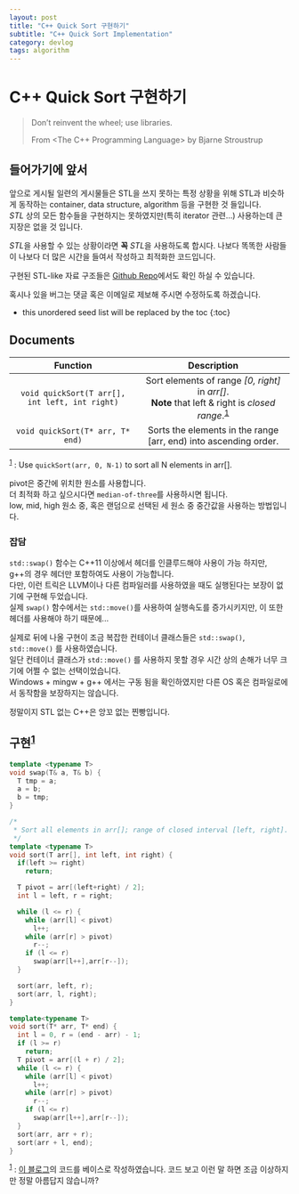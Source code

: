 ```yaml
---
layout: post
title: "C++ Quick Sort 구현하기"
subtitle: "C++ Quick Sort Implementation"
category: devlog
tags: algorithm
---
```


# C++ Quick Sort 구현하기

> Don’t reinvent the wheel; use libraries.
>
> From <The C++ Programming Language> by Bjarne Stroustrup

## 들어가기에 앞서

앞으로 게시될 일련의 게시물들은 STL을 쓰지 못하는 특정 상황을 위해 STL과 비슷하게 동작하는 container, data structure, algorithm 등을 구현한 것 들입니다.<br>
*STL* 상의 모든 함수들을 구현하지는 못하였지만(특히 iterator 관련...) 사용하는데 큰 지장은 없을 것 입니다.

*STL*을 사용할 수 있는 상황이라면 **꼭** *STL*을 사용하도록 합시다. 나보다 똑똑한 사람들이 나보다 더 많은 시간을 들여서 작성하고 최적화한 코드입니다.<br>

구현된 STL-like 자료 구조들은 [Github Repo](https://github.com/LazyRen/Data-Structures)에서도 확인 하실 수 있습니다.

혹시나 있을 버그는 댓글 혹은 이메일로 제보해 주시면 수정하도록 하겠습니다.

<!--more-->

* this unordered seed list will be replaced by the toc
{:toc}

## Documents

|                    Function                    |                         Description                          |
| :--------------------------------------------: | :----------------------------------------------------------: |
| `void quickSort(T arr[], int left, int right)` | Sort elements of range *[0, right]* in *arr[]*.<br> **Note** that left & right is *closed range*.<sup id="a1">[1](#f1)</sup> |
| `void quickSort(T* arr, T* end)` | Sorts the elements in the range [arr, end) into ascending order. |

<sup id="f1">[1](#a1)</sup> : Use `quickSort(arr, 0, N-1)` to sort all N elements in arr[].

pivot은 중간에 위치한 원소를 사용합니다.<br>
더 최적화 하고 싶으시다면 `median-of-three`를 사용하시면 됩니다.<br>
low, mid, high 원소 중, 혹은 랜덤으로 선택된 세 원소 중 중간값을 사용하는 방법입니다.

### 잡담

`std::swap()` 함수는 C++11 이상에서 <utility> 헤더를 인클루드해야 사용이 가능 하지만, g++의 경우 <iostream> 헤더만 포함하여도 사용이 가능합니다.<br>다만, 이런 트릭은 LLVM이나 다른 컴파일러를 사용하였을 때도 실행된다는 보장이 없기에 구현해 두었습니다.<br>실제 `swap()` 함수에서는 `std::move()`를 사용하여 실행속도를 증가시키지만, 이 또한 <utility> 헤더를 사용해야 하기 때문에...<br>

실제로 뒤에 나올 구현이 조금 복잡한 컨테이너 클래스들은 `std::swap()`, `std::move()` 를 사용하였습니다.<br>일단 컨테이너 클래스가 `std::move()` 를 사용하지 못할 경우 시간 상의 손해가 너무 크기에 어쩔 수 없는 선택이었습니다.<br>Windows + mingw + g++ 에서는 구동 됨을 확인하였지만 다른 OS 혹은 컴파일로에서 동작함을 보장하지는 않습니다.<br>

정말이지 STL 없는 C++은 앙꼬 없는 찐빵입니다.

## 구현<sup id="a2">[1](#f2)</sup>

```c++
template <typename T>
void swap(T& a, T& b) {
  T tmp = a;
  a = b;
  b = tmp;
}

/*
 * Sort all elements in arr[]; range of closed interval [left, right].
 */
template <typename T>
void sort(T arr[], int left, int right) {
  if(left >= right)
    return;

  T pivot = arr[(left+right) / 2];
  int l = left, r = right;

  while (l <= r) {
    while (arr[l] < pivot)
      l++;
    while (arr[r] > pivot)
      r--;
    if (l <= r)
      swap(arr[l++],arr[r--]);
  }

  sort(arr, left, r);
  sort(arr, l, right);
}

template<typename T>
void sort(T* arr, T* end) {
  int l = 0, r = (end - arr) - 1;
  if (l >= r)
    return;
  T pivot = arr[(l + r) / 2];
  while (l <= r) {
    while (arr[l] < pivot)
      l++;
    while (arr[r] > pivot)
      r--;
    if (l <= r)
      swap(arr[l++],arr[r--]);
  }
  sort(arr, arr + r);
  sort(arr + l, end);
}
```

<sup id="f2">[1](#a2)</sup> : [이 블로그](https://dpdpwl.tistory.com/46)의 코드를 베이스로 작성하였습니다. 코드 보고 이런 말 하면 조금 이상하지만 정말 아름답지 않습니까?
